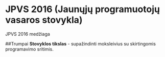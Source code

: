 # JPVS 2016 (Jaunųjų programuotojų vasaros stovykla)

JPVS 2016 medžiaga

##Trumpai
**Stovyklos tikslas** - supažindinti moksleivius su skirtingomis programavimo sritimis.
